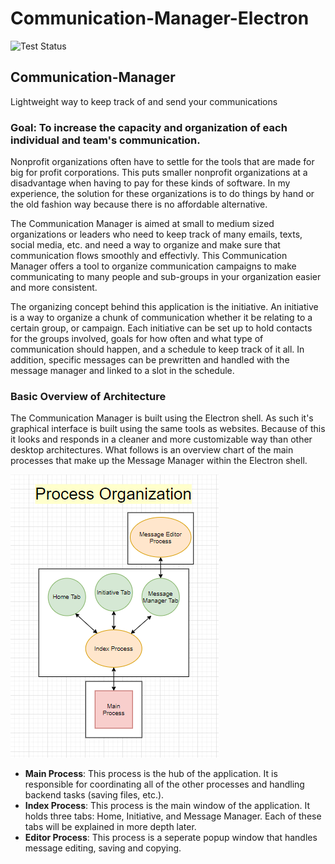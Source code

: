 # Communication-Manager-Electron

![Test Status](https://github.com/harrellbm/Communication-Manager-Electron/workflows/Test%20Status/badge.svg)

## Communication-Manager
Lightweight way to keep track of and send your communications

### Goal:  To increase the capacity and organization of each individual and team's communication.

Nonprofit organizations often have to settle for the tools that are made for big for profit corporations.  This puts smaller nonprofit organizations at a disadvantage when having to pay for these kinds of software.  In my experience, the solution for these organizations is to do things by hand or the old fashion way because there is no affordable alternative. 

The Communication Manager is aimed at small to medium sized organizations or leaders who need to keep track of many emails, texts, social media, etc. and need a way to organize and make sure that communication flows smoothly and effectivly.  This Communication Manager offers a tool to organize communication campaigns to make communicating to many people and sub-groups in your organization easier and more consistent.

The organizing concept behind this application is the initiative.  An initiative is a way to organize a chunk of communication whether it be relating to a certain group, or campaign.  Each initiative can be set up to hold contacts for the groups involved, goals for how often and what type of communication should happen, and a schedule to keep track of it all.  In addition, specific messages can be prewritten and handled with the message manager and linked to a slot in the schedule. 

### Basic Overview of Architecture

The Communication Manager is built using the Electron shell.  As such it's graphical interface is built using the same tools as websites.  Because of this it looks and responds in a cleaner and more customizable way than other desktop architectures.  What follows is an overview chart of the main processes that make up the Message Manager within the Electron shell. 

![Processes Flowchart](https://github.com/harrellbm/Communication-Manager-Electron/blob/master/docs/Processes%20Flowchart.PNG)

- **Main Process**:  This process is the hub of the application.  It is responsible for coordinating all of the other processes and handling backend tasks (saving files, etc.).
- **Index Process**: This process is the main window of the application.  It holds three tabs: Home, Initiative, and Message Manager.  Each of these tabs will be explained in more depth later.
- **Editor Process**: This process is a seperate popup window that handles message editing, saving and copying.
